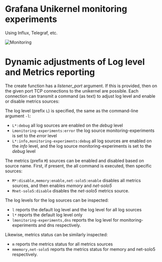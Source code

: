 # Grafana Unikernel monitoring experiments

Using Influx, Telegraf, etc.

![Monitoring](https://raw.githubusercontent.com/roburio/monitoring-experiments/master/one.png)

# Dynamic adjustments of Log level and Metrics reporting

The create function has a *listener_port* argument. If this is provided, then
on the given port TCP connections to the unikernel are possible. Each connection
can transmit a command (as text) to adjust log level and enable or disable
metrics sources:

The log level (prefix `L`) is specified, the same as the command-line argument `-l`:
- `L*:debug` all log sources are enabled on the *debug* level
- `Lmonitoring-experiments:error` the log source monitoring-experiments is set to the *error* level
- `L*:info,monitoring-experiments:debug` all log sources are enabled on the *info* level, and the log source monitoring-experiments is set to the *debug* level

The metrics (prefix `M`) sources can be enabled and disabled based on source name.
First, if present, the all command is executed, then specific sources:
- `M*:disable,memory:enable,net-solo5:enable` disables all metrics sources, and then enables *memory* and *net-solo5*
- `Mnet-solo5:disable` disables the *net-solo5* metrics source.

The log levels for the log sources can be inspected:
- `l` reports the default log level and the log level for all log sources
- `l*` reports the default log level only
- `lmonitoring-experiments,dns` reports the log level for monitoring-experiments and dns respectively.

Likewise, metrics status can be similarly inspected:
- `m` reports the metrics status for all metrics sources
- `mmemory,net-solo5` reports the metrics status for memory and net-solo5 respectively.
